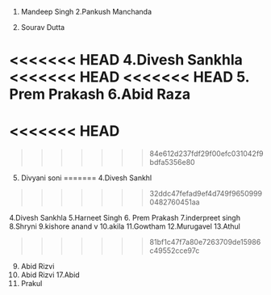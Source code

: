 
1. Mandeep Singh
2.Pankush Manchanda

3. Sourav Dutta

<<<<<<< HEAD
4.Divesh Sankhla
<<<<<<< HEAD
<<<<<<< HEAD
5. Prem Prakash
6.Abid Raza
=======
<<<<<<< HEAD
=======
>>>>>>> 84e612d237fdf29f00efc031042f9bdfa5356e80
5. Divyani soni
=======
4.Divesh Sankhl
>>>>>>> 32ddc47fefad9ef4d749f96509990482760451aa



4.Divesh Sankhla
5.Harneet Singh
6. Prem Prakash
7.inderpreet singh
8.Shryni
9.kishore anand v
10.akila
11.Gowtham
12.Murugavel
13.Athul


>>>>>>> 81bf1c47f7a80e7263709de15986c49552cce97c
9. Abid Rizvi
10. Abid Rizvi
17.Abid
18. Prakul

